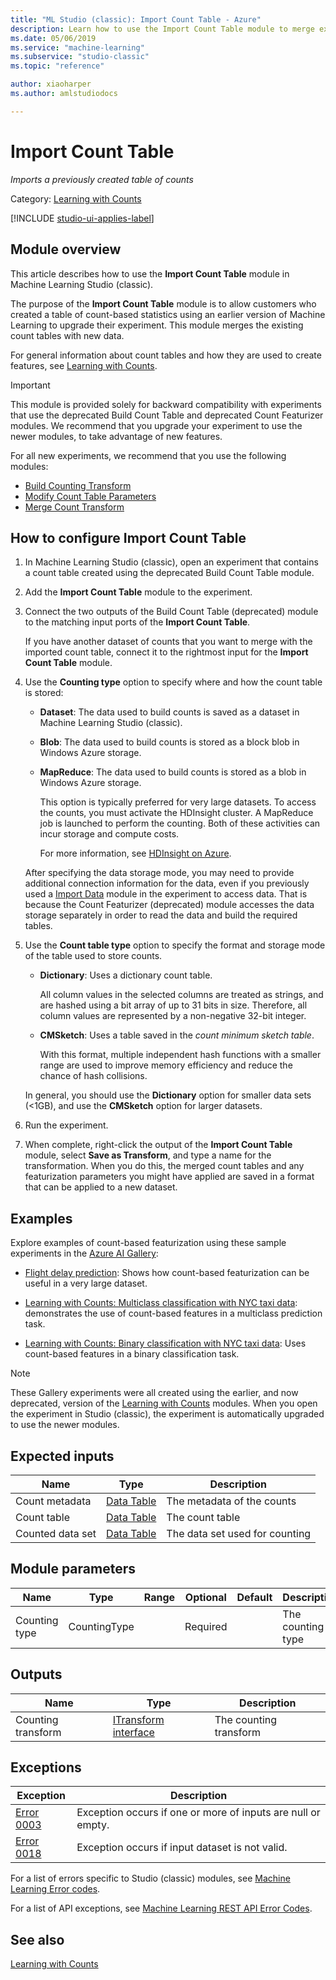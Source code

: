```yaml
---
title: "ML Studio (classic): Import Count Table - Azure"
description: Learn how to use the Import Count Table module to merge existing count tables with new data.
ms.date: 05/06/2019
ms.service: "machine-learning"
ms.subservice: "studio-classic"
ms.topic: "reference"

author: xiaoharper
ms.author: amlstudiodocs

---
```

# Import Count Table

*Imports a previously created table of counts*

Category: [Learning with Counts](data-transformation-learning-with-counts.md)

[!INCLUDE [studio-ui-applies-label](../includes/studio-ui-applies-label.md)]

## Module overview

This article describes how to use the **Import Count Table** module in Machine Learning Studio (classic).

The purpose of the **Import Count Table** module is to allow customers who created a table of count-based statistics using an earlier version of Machine Learning to upgrade their experiment. This module merges the existing count tables with new data.

For general information about count tables and how they are used to create features, see [Learning with Counts](data-transformation-learning-with-counts.md).

> [!IMPORTANT]
> This module is provided solely for backward compatibility with experiments that use the deprecated Build Count Table and deprecated Count Featurizer modules. We recommend that you upgrade your experiment to use the newer modules, to take advantage of new features. 

For all new experiments, we recommend that you use the following modules:

- [Build Counting Transform](build-counting-transform.md)
- [Modify Count Table Parameters](modify-count-table-parameters.md)
- [Merge Count Transform](merge-count-transform.md)

## How to configure Import Count Table

1. In Machine Learning Studio (classic), open an experiment that contains a count table created using the deprecated Build Count Table module.

2. Add the **Import Count Table** module to the experiment.

3. Connect the two outputs of the Build Count Table (deprecated) module to the matching input ports of the **Import Count Table**.

    If you have another dataset of counts that you want to merge with the imported count table, connect it to the rightmost input for the **Import Count Table** module.

4. Use the **Counting type** option to specify where and how the count table is stored:

    - **Dataset**: The data used to build counts is saved as a dataset in Machine Learning Studio (classic).

    - **Blob**: The data used to build counts is stored as a block blob in Windows Azure storage.

    - **MapReduce**: The data used to build counts is stored as a blob in Windows Azure storage.

        This option is typically preferred for very large datasets. To access the counts, you must activate the HDInsight cluster. A MapReduce job is launched to perform the counting. Both of these activities can incur storage and compute costs.

        For more information, see [HDInsight on Azure](https://azure.microsoft.com/services/hdinsight/).

    After specifying the data storage mode, you may need to provide additional connection information for the data, even if you previously used a [Import Data](import-data.md) module in the experiment to access data. That is because the Count Featurizer (deprecated) module accesses the data storage separately in order to read the data and build the required tables.

5. Use the **Count table type** option to specify the format and storage mode of the table used to store counts.

    - **Dictionary**: Uses a dictionary count table.

        All column values in the selected columns are treated as strings, and are hashed using a bit array of up to 31 bits in size. Therefore, all column values are represented by a non-negative 32-bit integer.

    - **CMSketch**: Uses a table saved in the *count minimum sketch table*.

        With this format, multiple independent hash functions with a smaller range are used to improve memory efficiency and reduce the chance of hash collisions.

    In general, you should use the **Dictionary** option for smaller data sets (<1GB), and use the **CMSketch** option for larger datasets.

6. Run the experiment.

7. When complete, right-click the output of the  **Import Count Table** module, select **Save as Transform**, and type a name for the transformation. When you do this, the merged count tables and any featurization parameters you might have applied are saved in a format that can be applied to a new dataset.

## Examples

Explore examples of count-based featurization using these sample experiments in the [Azure AI Gallery](https://gallery.azure.ai/):

- [Flight delay prediction](https://gallery.azure.ai/Experiment/Binary-Classification-Flight-delay-prediction-3): Shows how count-based featurization can be useful in a very large dataset.

- [Learning with Counts: Multiclass classification with NYC taxi data](https://gallery.azure.ai/Experiment/Learning-with-Counts-Multiclass-classification-with-NYC-taxi-data-2): demonstrates the use of count-based features in a multiclass prediction task.

- [Learning with Counts: Binary classification with NYC taxi data](https://gallery.azure.ai/Experiment/Learning-with-Counts-Binary-classification-with-NYC-taxi-data-2): Uses count-based features in a binary classification task.

> [!NOTE]
> These Gallery experiments were all created using the earlier, and now deprecated, version of the [Learning with Counts](data-transformation-learning-with-counts.md) modules. When you open the experiment in Studio (classic), the experiment is automatically upgraded to use the newer modules.

## Expected inputs

|Name|Type|Description|  
|----------|----------|-----------------|  
|Count metadata|[Data Table](data-table.md)|The metadata of the counts|  
|Count table|[Data Table](data-table.md)|The count table|  
|Counted data set|[Data Table](data-table.md)|The data set used for counting|  

## Module parameters

|Name|Type|Range|Optional|Default|Description|  
|----------|----------|-----------|--------------|-----------------|-------------|  
|Counting type|CountingType||Required||The counting type|  

## Outputs

|Name|Type|Description|  
|----------|----------|-----------------|  
|Counting transform|[ITransform interface](itransform-interface.md)|The counting transform|  

## Exceptions

|Exception|Description|  
|---------------|-----------------|  
|[Error 0003](errors/error-0003.md)|Exception occurs if one or more of inputs are null or empty.|  
|[Error 0018](errors/error-0018.md)|Exception occurs if input dataset is not valid.|  

For a list of errors specific to Studio (classic) modules, see [Machine Learning Error codes](errors/machine-learning-module-error-codes.md).

For a list of API exceptions, see [Machine Learning REST API Error Codes](/azure/machine-learning/studio/web-service-error-codes).  

## See also

 [Learning with Counts](data-transformation-learning-with-counts.md)   
